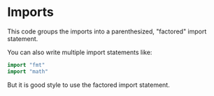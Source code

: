 # Imports

This code groups the imports into a parenthesized, "factored" import statement.

You can also write multiple import statements like:
```go
import "fmt"
import "math"
```

But it is good style to use the factored import statement.
